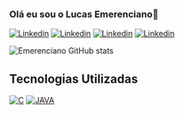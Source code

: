 ### Olá eu sou o Lucas Emerenciano👋

[![Linkedin](https://img.shields.io/badge/LinkedIn-0077B5?style=for-the-badge&logo=linkedin&logoColor=white)](www.linkedin.com/in/lucas-emerenciano-ramos-73031a2b5)
[![Linkedin](https://img.shields.io/badge/LinkedIn-0077B5?style=for-the-badge&logo=linkedin&logoColor=white)](www.linkedin.com/in/lucas-emerenciano-ramos-73031a2b5)
[![Linkedin](https://img.shields.io/badge/LinkedIn-0077B5?style=for-the-badge&logo=linkedin&logoColor=white)](www.linkedin.com/in/lucas-emerenciano-ramos-73031a2b5)
[![Linkedin](https://img.shields.io/badge/LinkedIn-0077B5?style=for-the-badge&logo=linkedin&logoColor=white)](www.linkedin.com/in/lucas-emerenciano-ramos-73031a2b5)

![Emerenciano GitHub stats](https://github-readme-stats.vercel.app/api?username=EmerencianoJPG&show_icons=true&theme=tokyonight)

## Tecnologias Utilizadas

[![C](https://img.shields.io/badge/C%23-239120?style=for-the-badge&logo=c-sharp&logoColor=white)]()
[![JAVA](https://img.shields.io/badge/Java-ED8B00?style=for-the-badge&logo=openjdk&logoColor=white)]()
